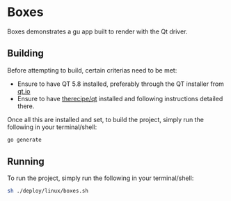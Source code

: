 Boxes
======
Boxes demonstrates a gu app built to render with the Qt driver.


## Building
Before attempting to build, certain criterias need to be met:

- Ensure to have QT 5.8 installed, preferably through the QT installer from [qt.io](https://www.qt.io)
- Ensure to have [therecipe/qt](https://github.com/therecipe/qt) installed and following instructions detailed there.


Once all this are installed and set, to build the project, simply run the following in your terminal/shell:


```bash
go generate

```

## Running
To run the project, simply run the following in your terminal/shell:

```bash
sh ./deploy/linux/boxes.sh

```